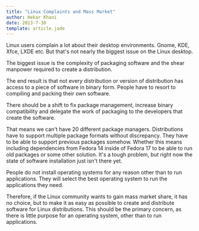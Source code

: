 ```yaml
---
title: "Linux Complaints and Mass Market"
author: Hekar Khani
date: 2013-7-30
template: article.jade
---
```


Linux users complain a lot about their desktop environments. Gnome, KDE, Xfce, LXDE  etc. But that's not nearly the biggest issue on the Linux desktop.</p>

The biggest issue is the complexity of packaging software and the shear manpower required to create a distribution.

The end result is that not every distribution or version of distribution has access to a piece of software in binary form. People have to resort to compiling and packing their own software.

<span class="more"></span>

There should be a shift to fix package management, increase binary compatibility and delegate the work of packaging to the developers that create the software.

That means we can't have 20 different package managers. Distributions have to support multiple package formats without discrepancy. They have to be able to support previous packages somehow. Whether this means including dependencies from Fedora 14 inside of Fedora 17 to be able to run old packages or some other solution. It's a tough problem, but right now the state of software installation just isn't there yet.

People do not install operating systems for any reason other than to run applications. They will select the best operating system to run the applications they need.

Therefore, if the Linux community wants to gain mass market share, it has no choice, but to make it as easy as possible to create and distribute software for Linux distributions. This should be the primary concern, as there is little purpose for an operating system, other than to run applications.
